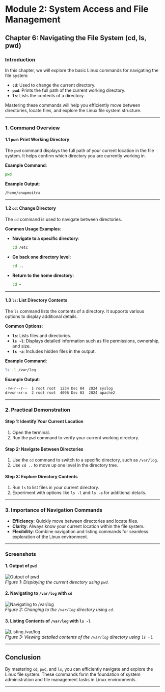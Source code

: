 # **Module 2: System Access and File Management**

## **Chapter 6: Navigating the File System (cd, ls, pwd)**

### **Introduction**  
In this chapter, we will explore the basic Linux commands for navigating the file system:  
- **`cd`**: Used to change the current directory.  
- **`pwd`**: Prints the full path of the current working directory.  
- **`ls`**: Lists the contents of a directory.  

Mastering these commands will help you efficiently move between directories, locate files, and explore the Linux file system structure.  

---

### **1. Command Overview**

#### **1.1 `pwd`: Print Working Directory**  
The `pwd` command displays the full path of your current location in the file system. It helps confirm which directory you are currently working in.  

**Example Command**:  
```bash
pwd
```

**Example Output**:  
```
/home/anupmoitra
```

---

#### **1.2 `cd`: Change Directory**  
The `cd` command is used to navigate between directories.  

**Common Usage Examples**:  
- **Navigate to a specific directory**:  
  ```bash
  cd /etc
  ```  
- **Go back one directory level**:  
  ```bash
  cd ..
  ```  
- **Return to the home directory**:  
  ```bash
  cd ~
  ```

---

#### **1.3 `ls`: List Directory Contents**  
The `ls` command lists the contents of a directory. It supports various options to display additional details.  

**Common Options**:  
- **`ls`**: Lists files and directories.  
- **`ls -l`**: Displays detailed information such as file permissions, ownership, and size.  
- **`ls -a`**: Includes hidden files in the output.  

**Example Command**:  
```bash
ls -l /var/log
```

**Example Output**:  
```
-rw-r--r--  1 root root  1234 Dec 04  2024 syslog
drwxr-xr-x  2 root root  4096 Dec 03  2024 apache2
```

---

### **2. Practical Demonstration**

#### **Step 1: Identify Your Current Location**  
1. Open the terminal.  
2. Run the `pwd` command to verify your current working directory.  

#### **Step 2: Navigate Between Directories**  
1. Use the `cd` command to switch to a specific directory, such as `/var/log`.  
2. Use `cd ..` to move up one level in the directory tree.  

#### **Step 3: Explore Directory Contents**  
1. Run `ls` to list files in your current directory.  
2. Experiment with options like `ls -l` and `ls -a` for additional details.

---

### **3. Importance of Navigation Commands**  
- **Efficiency**: Quickly move between directories and locate files.  
- **Clarity**: Always know your current location within the file system.  
- **Flexibility**: Combine navigation and listing commands for seamless exploration of the Linux environment.  

---

### **Screenshots**  

#### **1. Output of `pwd`**  
![Output of pwd](screenshots/06-output-of-pwd.png)  
*Figure 1: Displaying the current directory using `pwd`.*

#### **2. Navigating to `/var/log` with `cd`**  
![Navigating to /var/log](screenshots/06-navigating-to-var-log.png)  
*Figure 2: Changing to the `/var/log` directory using `cd`.*

#### **3. Listing Contents of `/var/log` with `ls -l`**  
![Listing /var/log](screenshots/06-listing-var-log.png)  
*Figure 3: Viewing detailed contents of the `/var/log` directory using `ls -l`.*

---

## **Conclusion**  
By mastering `cd`, `pwd`, and `ls`, you can efficiently navigate and explore the Linux file system. These commands form the foundation of system administration and file management tasks in Linux environments.  

---
